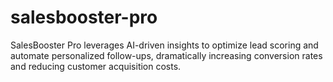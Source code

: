 # salesbooster-pro
SalesBooster Pro leverages AI-driven insights to optimize lead scoring and automate personalized follow-ups, dramatically increasing conversion rates and reducing customer acquisition costs.
